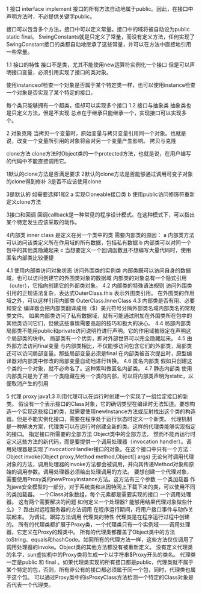 1 接口  interface implement
接口的所有方法自动地属于public。因此，在接口中声明方法时，不必提供关键字public。

接口可以包含多个方法，接口中可以定义常量。接口中的域将被自动设为public static final。
SwingConstants就是只定义了常量，而没有定义方法，任何实现了SwingConstant接口的类都自动地继承了这些常量，并可以在方法中直接地引用一些常量。



1.1	接口的特性
接口不是类，尤其不能使用new运算符实例化一个接口
但是可以声明接口变量，必须引用实现了接口的类对象。

使用instanceof检查一个对象是否属于某个特定类一样，也可以使用instance检查一个对象是否实现了某个特定的接口。

每个类只能够拥有一个超类，但却可以实现多个接口
1.2	接口与抽象类
抽象类也是只定义方法，但是不实现
总点在于继承只能继承一个，实现接口可以实现多个。

2	对象克隆
当拷贝一个变量时，原始变量与拷贝变量引用同一个对象。也就是说，改变一个变量所引用的对象将会对另一个变量产生影响。
拷贝与克隆

clone方法
clone方法时Object类的一个protected方法，也就是说，在用户编写的代码中不能直接调用它。


1默认的clone方法是否满足要求
2默认的clone方法是否能够通过调用可变子对象的clone得到修补
3是否不应该使用clone

3是默认的
如需要选择1和2
a 实现Cloneable接口类
b 使用public访问修饰符重新定义clone方法

3接口和回调
回调callback是一种常见的程序设计模式。在这种模式下，可以指出某个特定发生应该采取的动作。

4内部类
 inner class 是定义在另一个类中的类
需要内部类的原因：
a 内部类方法可以访问该类定义所在作用域的所有数据，包括私有数据
b 内部类可以对同一个包中的其他类隐藏起来
c 当想要定义一个回调函数且不想编写大量代码时，使用匿名内部类比较便捷

4.1 使用内部类访问对象状态
访问外围类的实例类
内部类既可以访问自身的数据域，也可以访问创建它的外围类对象的数据域
内部类的对象总有一个隐式引用（outer），它指向创建它的外部类对象。
4.2 内部类的特殊语法规则
	访问外围类引用的正规语法复杂，表达式OuterClass.this 表示外围类引用。
在外围类的作用域之外，可以这样引用内部类
OuterClass.InnerClass
4.3 内部类是否有用、必要和安全
	编译器会把内部类翻译成用（$）美元符号分隔外部类名域内部类名的常规类文件。
	如果内部类访问了私有数据域，就有可能通过附加在外围类所在包中的其他类访问它们，但做这些事情需要高超的技巧和极大的决心。
4.4 局部内部类
	局部类不能用public和private访问说明符进行声明。它的作用域被限定在声明这个局部类的块中。
	局部类有一个优势，即对外部世界可以完全隐藏起来。
4.5 由外部方法访问final变量
	与内部类相比，不仅能够访问包含它们的外部类，局部类还可以访问局部变量。那些局部变量必须是final
	在内部类被首次提出时，原型编译器对内部类中修改的局部变量自动地进行转换。
4.6 匿名内部类
	假如只创建这个类的一个对象，就不必命名了。这种累叫做匿名内部类。
4.7 静态内部类
使用内部类只是为了把一个类隐藏在另一个类的内部，可以将内部类声明为static，以便取消产生的引用

5 代理 proxy java1.3
利用代理可以在运行时创建一个实现了一组给定接口的新类。
	假设有一个表示接口的Class对象，它的确切类型在编译时无法知道。要想构造一个实现这些接口的类，就需要使用newInstance方法或反射找出这个类的构造器。但是不能实例化接口，需要在程序处于运行状态时定义一个新类。
	代理机制是一种解决方案，代理类可以在运行时创建全新的类。这样的代理类能够实现指定的接口。
	指定接口所需要的全部方法
	Object类中的全部方法，
	然而不能再运行时定义这些方法的新代码，而是要提供一个调用处理器（invocation handler）。调用处理器是实现了invocationHandler接口的对象。在这个接口中只有一个方法：
	Object invoke(Object proxy,Method method,Object[] args)
	无论何时调用代理对象的方法，调用处理器的invoke方法都会被调用，并向其传递Method对象和原始的调用参数。调用处理器必须给出处理调用的方法。
	要想创建一个代理对象，需要使用Proxy类的newProxyInstance方法。这方法有三个参数
	一个类加载器 作为java安全模型的一部分，对于系统类和从因特网上下载下来的类，可以使用不同的类加载器。
	一个Class对象数组，每个元素都是需要实现的接口
	一个调用处理器。
这有两个需要解决的问题
	如何定义一个处理器?
	能够用结果代理对象做些什么》？
	路由对远程服务器的方法调用
	在程序运行期间，将用户接口事件与动作关联起来。
	为调试，跟踪方法调用
代理类的特性
代理类是在程序运行过程中创建的。
所有的代理类都扩展于Proxy类，一个代理类只有一个实例域——调用处理器，它定义在Proxy的超类中。
所有的代理类都覆盖了Object类中的方法toString、equals和hashCode。如同所有的代理方法一样，这些方法仅仅调用了调用处理器的invoke。Object类的其他方法都没有被重新定义。
没有定义代理类的名字，sun虚拟机中的Proxy类将生成一个以字符串$Proxy开头的类名。
代理类一定是public 和 final 。如果代理类实现的所有接口都是public，代理类就不属于某个特定的包，否则，所有非公有的接口都必须属于同一个包，同时，代理类也属于这个包。
可以通过Proxy类中的isProxyClass方法检测一个特定的Class对象是否代表一个代理类。
